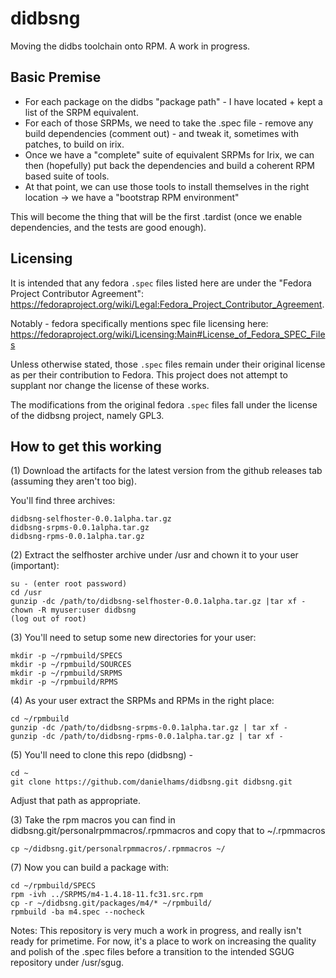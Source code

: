 # didbsng

Moving the didbs toolchain onto RPM. A work in progress.

## Basic Premise

* For each package on the didbs "package path" - I have located + kept a list of the SRPM equivalent.
* For each of those SRPMs, we need to take the .spec file - remove any build dependencies (comment out) - and tweak it, sometimes with patches, to build on irix.
* Once we have a "complete" suite of equivalent SRPMs for Irix, we can then (hopefully) put back the dependencies and build a coherent RPM based suite of tools.
* At that point, we can use those tools to install themselves in the right location -> we have a "bootstrap RPM environment"

This will become the thing that will be the first .tardist (once we enable dependencies, and the tests are good enough).

## Licensing

It is intended that any fedora `.spec` files listed here are under the "Fedora Project Contributor Agreement": https://fedoraproject.org/wiki/Legal:Fedora_Project_Contributor_Agreement.

Notably - fedora specifically mentions spec file licensing here: https://fedoraproject.org/wiki/Licensing:Main#License_of_Fedora_SPEC_Files

Unless otherwise stated, those `.spec` files remain under their original license as per their contribution to Fedora. This project does not attempt to supplant nor change the license of these works.

The modifications from the original fedora `.spec` files fall under the license of the didbsng project, namely GPL3.

## How to get this working

(1) Download the artifacts for the latest version from the github releases tab (assuming they aren't too big).

You'll find three archives:

```
didbsng-selfhoster-0.0.1alpha.tar.gz
didbsng-srpms-0.0.1alpha.tar.gz
didbsng-rpms-0.0.1alpha.tar.gz
```

(2) Extract the selfhoster archive under /usr and chown it to your user (important):

```
su - (enter root password)
cd /usr
gunzip -dc /path/to/didbsng-selfhoster-0.0.1alpha.tar.gz |tar xf -
chown -R myuser:user didbsng
(log out of root)
```

(3) You'll need to setup some new directories for your user:

```
mkdir -p ~/rpmbuild/SPECS
mkdir -p ~/rpmbuild/SOURCES
mkdir -p ~/rpmbuild/SRPMS
mkdir -p ~/rpmbuild/RPMS
```

(4) As your user extract the SRPMs and RPMs in the right place:

```
cd ~/rpmbuild
gunzip -dc /path/to/didbsng-srpms-0.0.1alpha.tar.gz | tar xf -
gunzip -dc /path/to/didbsng-rpms-0.0.1alpha.tar.gz | tar xf -
```

(5) You'll need to clone this repo (didbsng) -

```
cd ~
git clone https://github.com/danielhams/didbsng.git didbsng.git
```
Adjust that path as appropriate.

(3) Take the rpm macros you can find in didbsng.git/personalrpmmacros/.rpmmacros and copy that to ~/.rpmmacros

```
cp ~/didbsng.git/personalrpmmacros/.rpmmacros ~/
```

(7) Now you can build a package with:

```
cd ~/rpmbuild/SPECS
rpm -ivh ../SRPMS/m4-1.4.18-11.fc31.src.rpm
cp -r ~/didbsng.git/packages/m4/* ~/rpmbuild/
rpmbuild -ba m4.spec --nocheck
```

Notes: This repository is very much a work in progress, and really isn't ready for primetime. For now, it's a place to work on increasing the quality and polish of the .spec files before a transition to the intended SGUG repository under /usr/sgug.
